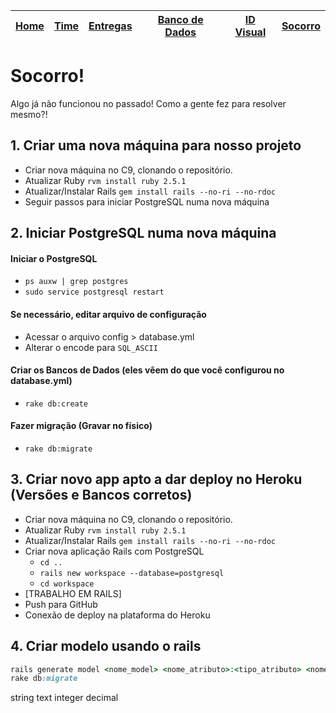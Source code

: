 | [Home](https://github.com/ricarthlima/eo-project-es) | [Time](/docs/paginas/time.md) | [Entregas](/docs/entregas_iterations)  | [Banco de Dados](https://github.com/ricarthlima/eo-project-es#5-banco-de-dados) | [ID Visual](/docs/id_visual)| [Socorro]() |
|-|-|-|-|-|-|

# Socorro!
Algo já não funcionou no passado! Como a gente fez para resolver mesmo?!

## 1. Criar uma nova máquina para nosso projeto

- Criar nova máquina no C9, clonando o repositório.
- Atualizar Ruby `rvm install ruby 2.5.1`
- Atualizar/Instalar Rails `gem install rails --no-ri --no-rdoc`
- Seguir passos para iniciar PostgreSQL numa nova máquina

## 2. Iniciar PostgreSQL numa nova máquina
#### Iniciar o PostgreSQL
- `ps auxw | grep postgres`
- `sudo service postgresql restart`

#### Se necessário, editar arquivo de configuração
- Acessar o arquivo config > database.yml
- Alterar o encode para `SQL_ASCII`

#### Criar os Bancos de Dados (eles vêem do que você configurou no database.yml)
- `rake db:create`

#### Fazer migração (Gravar no físico)
- `rake db:migrate`

## 3. Criar novo app apto a dar deploy no  Heroku (Versões e Bancos corretos)

- Criar nova máquina no C9, clonando o repositório.
- Atualizar Ruby `rvm install ruby 2.5.1`
- Atualizar/Instalar Rails `gem install rails --no-ri --no-rdoc`
- Criar nova aplicação Rails com PostgreSQL
  - `cd ..`
  - `rails new workspace --database=postgresql`
  - `cd workspace`
- [TRABALHO EM RAILS]
- Push para GitHub
- Conexão de deploy na plataforma do Heroku

## 4. Criar modelo usando o rails
```ruby
rails generate model <nome_model> <nome_atributo>:<tipo_atributo> <nome_atributo>:<tipo_atributo>
rake db:migrate
```

string
text
integer
decimal


